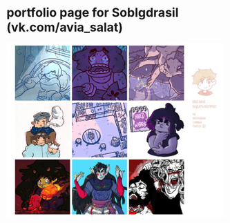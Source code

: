 # portfolio page for SobIgdrasil (vk.com/avia_salat)
![site preview](https://github.com/iron-cherep/sob-portfolio/raw/develop/img/preview.jpg)
